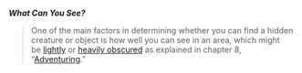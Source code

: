 _**What Can You See?**_ 
>One of the main factors in determining whether you can find a hidden creature or object is how well you can see in an area, which might be [lightly](https://www.dndbeyond.com/sources/basic-rules/adventuring#VisionandLight) or [heavily obscured](https://www.dndbeyond.com/sources/basic-rules/adventuring#VisionandLight) as explained in chapter 8, “[Adventuring](https://www.dndbeyond.com/sources/phb/adventuring#VisionandLight).”

